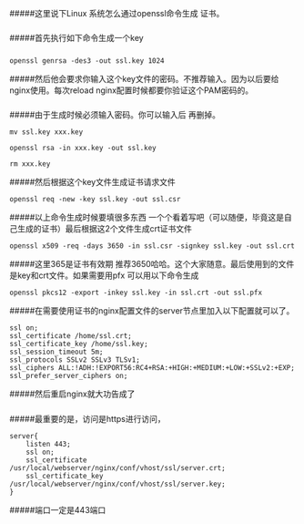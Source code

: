 #####这里说下Linux 系统怎么通过openssl命令生成 证书。
#####
#####首先执行如下命令生成一个key
#####

    openssl genrsa -des3 -out ssl.key 1024

#####然后他会要求你输入这个key文件的密码。不推荐输入。因为以后要给nginx使用。每次reload nginx配置时候都要你验证这个PAM密码的。
#####
#####由于生成时候必须输入密码。你可以输入后 再删掉。

    mv ssl.key xxx.key
    
    openssl rsa -in xxx.key -out ssl.key
    
    rm xxx.key

#####然后根据这个key文件生成证书请求文件

    openssl req -new -key ssl.key -out ssl.csr

#####以上命令生成时候要填很多东西 一个个看着写吧（可以随便，毕竟这是自己生成的证书）最后根据这2个文件生成crt证书文件

    openssl x509 -req -days 3650 -in ssl.csr -signkey ssl.key -out ssl.crt

#####这里365是证书有效期 推荐3650哈哈。这个大家随意。最后使用到的文件是key和crt文件。如果需要用pfx 可以用以下命令生成

    openssl pkcs12 -export -inkey ssl.key -in ssl.crt -out ssl.pfx

#####在需要使用证书的nginx配置文件的server节点里加入以下配置就可以了。

    ssl on;
    ssl_certificate /home/ssl.crt;
    ssl_certificate_key /home/ssl.key;
    ssl_session_timeout 5m;
    ssl_protocols SSLv2 SSLv3 TLSv1;
    ssl_ciphers ALL:!ADH:!EXPORT56:RC4+RSA:+HIGH:+MEDIUM:+LOW:+SSLv2:+EXP;
    ssl_prefer_server_ciphers on;
    
#####然后重启nginx就大功告成了
#####
#####最重要的是，访问是https进行访问，

    server{
        listen 443;
        ssl on;
        ssl_certificate /usr/local/webserver/nginx/conf/vhost/ssl/server.crt;
        ssl_certificate_key /usr/local/webserver/nginx/conf/vhost/ssl/server.key;
    }
    
#####端口一定是443端口

